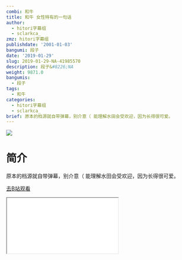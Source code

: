 ```yaml
---
combi: 和牛
title: 和牛 女性特有的一句话
author:
  - hitori字幕组
  - sclarkca_
zmz: hitori字幕组
publishdate: '2001-01-03'
bangumi: 段子
date: '2019-01-29'
slug: 2019-01-29-NA-41985570
description: 段子&#8226;NA
weight: 9871.0
bangumis:
  - 段子
tags:
  - 和牛
categories:
  - hitori字幕组
  - sclarkca_
brief: 原本的档源就自带弹幕，别介意（ 能理解水田会受欢迎，因为长得很可爱。
---
```

![](https://i.imgur.com/11naFl3.jpg)
# 简介  
原本的档源就自带弹幕，别介意（
能理解水田会受欢迎，因为长得很可爱。  

[去B站观看](https://www.bilibili.com/video/av41985570/)
<div class ="resp-container"><iframe class="testiframe" src="//player.bilibili.com/player.html?aid=41985570"", scrolling="no", allowfullscreen="true" > </iframe></div> 
